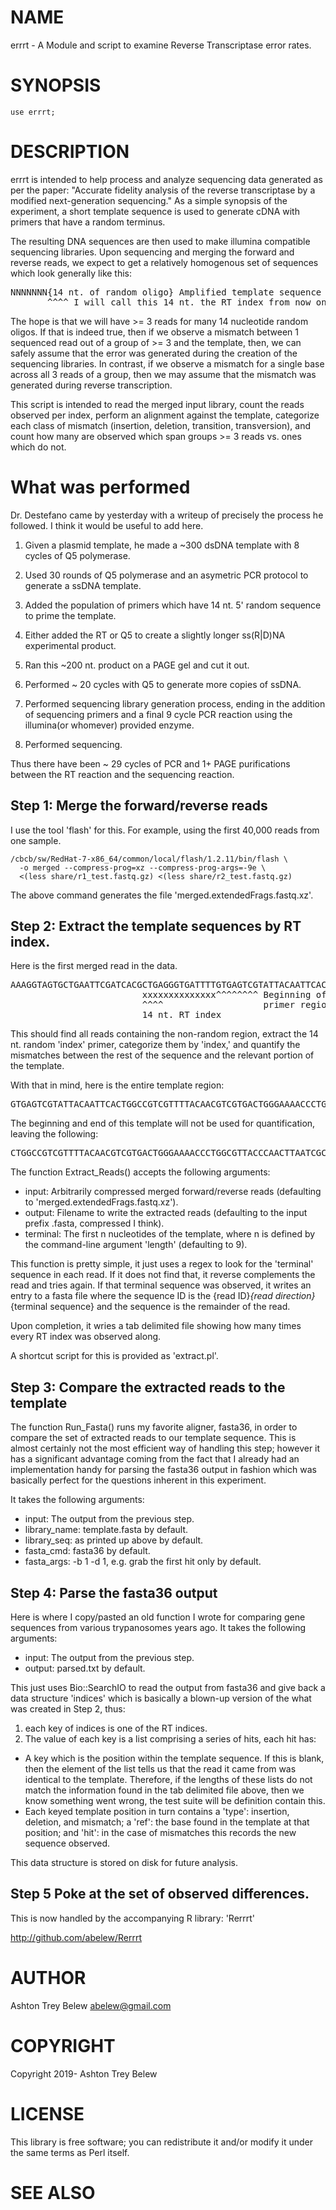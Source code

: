 # NAME

errrt - A Module and script to examine Reverse Transcriptase error rates.

# SYNOPSIS

    use errrt;

# DESCRIPTION

errrt is intended to help process and analyze sequencing data generated as per
the paper: "Accurate fidelity analysis of the reverse transcriptase by a modified
next-generation sequencing."  As a simple synopsis of the experiment, a short
template sequence is used to generate cDNA with primers that have a random
terminus.

The resulting DNA sequences are then used to make illumina compatible sequencing
libraries.  Upon sequencing and merging the forward and reverse reads, we expect
to get a relatively homogenous set of sequences which look generally like this:

<pre>
NNNNNNN{14 nt. of random oligo} Amplified template sequence
       ^^^^ I will call this 14 nt. the RT index from now on.
</pre>

The hope is that we will have >= 3 reads for many 14 nucleotide random oligos.
If that is indeed true, then if we observe a mismatch between 1 sequenced read
out of a group of >= 3 and the template, then, we can safely assume that the
error was generated during the creation of the sequencing libraries.  In
contrast, if we observe a mismatch for a single base across all 3 reads of a
group, then we may assume that the mismatch was generated during reverse
transcription.

This script is intended to read the merged input library, count the reads
observed per index, perform an alignment against the template, categorize each
class of mismatch (insertion, deletion, transition, transversion), and count how
many are observed which span groups >= 3 reads vs. ones which do not.

# What was performed

Dr. Destefano came by yesterday with a writeup of precisely the process he
followed.  I think it would be useful to add here.

1.  Given a plasmid template, he made a ~300 dsDNA template with 8 cycles of Q5
    polymerase.

2.  Used 30 rounds of Q5 polymerase and an asymetric PCR protocol to generate a
    ssDNA template.

3.  Added the population of primers which have 14 nt. 5' random sequence to
    prime the template.

4.  Either added the RT or Q5 to create a slightly longer ss(R|D)NA experimental
    product.

5.  Ran this ~200 nt. product on a PAGE gel and cut it out.

6.  Performed ~ 20 cycles with Q5 to generate more copies of ssDNA.

7.  Performed sequencing library generation process, ending in the addition of
    sequencing primers and a final 9 cycle PCR reaction using the illumina(or
    whomever) provided enzyme.

8.  Performed sequencing.

Thus there have been ~ 29 cycles of PCR and 1+ PAGE purifications between the RT
reaction and the sequencing reaction.

## Step 1: Merge the forward/reverse reads

I use the tool 'flash' for this.  For example, using the first 40,000 reads from
one sample.

```{bash flash}
/cbcb/sw/RedHat-7-x86_64/common/local/flash/1.2.11/bin/flash \
  -o merged --compress-prog=xz --compress-prog-args=-9e \
  <(less share/r1_test.fastq.gz) <(less share/r2_test.fastq.gz)
```

The above command generates the file 'merged.extendedFrags.fastq.xz'.

## Step 2: Extract the template sequences by RT index.

Here is the first merged read in the data.

<pre>
AAAGGTAGTGCTGAATTCGATCACGCTGAGGGTGATTTTGTGAGTCGTATTACAATTCACTGGCCGTCGTTTTACAACGTCGTGACTGGGAAAACCCTGGCGTTACCCAACTTAATCGCCTTGCAGCACATCCCCCTTTCGCCAGCTGGCGTAATAGCGAAGAGGCCCGCACCGATCGCCCTTCCCAACAGTTGCGCAGCCTGAATGGCGAATGGCGCTAATAAGATATCATCGGCTTTCCCCGTCAAGCTCTAAATC
                         xxxxxxxxxxxxxx^^^^^^^^ Beginning of the non-random
                         ^^^^                   primer region
                         14 nt. RT index
</pre>

This should find all reads containing the non-random region, extract the
14 nt. random 'index' primer, categorize them by 'index,' and quantify the
mismatches between the rest of the sequence and the relevant portion of the
template.

With that in mind, here is the entire template region:

<pre>
GTGAGTCGTATTACAATTCACTGGCCGTCGTTTTACAACGTCGTGACTGGGAAAACCCTGGCGTTACCCAACTTAATCGCCTTGCAGCACATCCCCCTTTCGCCAGCTGGCGTAATAGCGAAGAGGCCCGCACCGATCGCCCTTCCCAACAGTTGCGCAGCCTGAATGGCGAATGGCGCTAATAAGATATCATCGGCTTTC
</pre>

The beginning and end of this template will not be used for quantification,
leaving the following:

<pre>
CTGGCCGTCGTTTTACAACGTCGTGACTGGGAAAACCCTGGCGTTACCCAACTTAATCGCCTTGCAGCACATCCCCCTTTCGCCAGCTGGCGTAATAGCGAAGAGGCCCGCACCGATCGCCCTTCCCAACAGTTGCGCAGCCTGAATGGCGAATGGCGC
</pre>

The function Extract_Reads() accepts the following arguments:

* input:  Arbitrarily compressed merged forward/reverse reads (defaulting to
  'merged.extendedFrags.fastq.xz').
* output: Filename to write the extracted reads (defaulting to the input prefix
  .fasta, compressed I think).
* terminal: The first n nucleotides of the template, where n is defined by the
  command-line argument 'length' (defaulting to 9).

This function is pretty simple, it just uses a regex to look for the 'terminal'
sequence in each read.  If it does not find that, it reverse complements the
read and tries again.  If that terminal sequence was observed, it writes an
entry to a fasta file where the sequence ID is the
{read ID}_{read direction}_{terminal sequence} and the sequence is the remainder
of the read.

Upon completion, it wries a tab delimited file showing how many times every
RT index was observed along.

A shortcut script for this is provided as 'extract.pl'.

## Step 3: Compare the extracted reads to the template

The function Run_Fasta() runs my favorite aligner, fasta36, in order to compare
the set of extracted reads to our template sequence.  This is almost certainly
not the most efficient way of handling this step; however it has a significant
advantage coming from the fact that I already had an implementation handy for
parsing the fasta36 output in fashion which was basically perfect for the
questions inherent in this experiment.

It takes the following arguments:

* input: The output from the previous step.
* library_name: template.fasta by default.
* library_seq: as printed up above by default.
* fasta_cmd: fasta36 by default.
* fasta_args: -b 1 -d 1, e.g. grab the first hit only by default.

## Step 4: Parse the fasta36 output

Here is where I copy/pasted an old function I wrote for comparing gene sequences
from various trypanosomes years ago.  It takes the following arguments:

* input: The output from the previous step.
* output: parsed.txt by default.

This just uses Bio::SearchIO to read the output from fasta36 and give back a
data structure 'indices' which is basically a blown-up version of the what was
created in Step 2, thus:

1. each key of indices is one of the RT indices.
2. The value of each key is a list comprising a series of hits, each hit has:
  * A key which is the position within the template sequence.  If this is blank,
    then the element of the list tells us that the read it came from was
    identical to the template.  Therefore, if the lengths of these lists do not
    match the information found in the tab delimited file above, then we know
    something went wrong, the test suite will be definition contain this.
  * Each keyed template position in turn contains a 'type': insertion, deletion,
    and mismatch; a 'ref': the base found in the template at that position; and
    'hit': in the case of mismatches this records the new sequence observed.

This data structure is stored on disk for future analysis.

## Step 5 Poke at the set of observed differences.

This is now handled by the accompanying R library: 'Rerrrt'

http://github.com/abelew/Rerrrt

# AUTHOR

Ashton Trey Belew <abelew@gmail.com>

# COPYRIGHT

Copyright 2019- Ashton Trey Belew

# LICENSE

This library is free software; you can redistribute it and/or modify
it under the same terms as Perl itself.

# SEE ALSO
